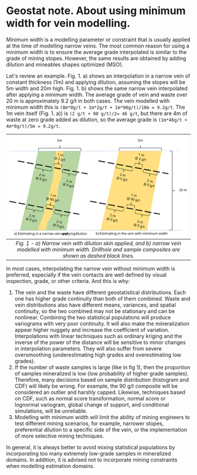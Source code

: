 # Geostat note. About using minimum width for vein modelling.

Minimum width is a modelling parameter or constraint that is usually applied at the time of modelling narrow veins. The most common reason for using a minimum width is to ensure the average grade interpolated is similar to the grade of mining stopes. However, the same results are obtained by adding dilution and mineables shapes optimized (MSO). 

Let's review an example. Fig. 1. a) shows an interpolation in a narrow vein of constant thickness (1m) and applying dilution, assuming the stopes will be 5m width and 20m high. Fig. 1. b) shows the same narrow vein interpolated after applying a minimum width.
The average grade of vein and waste over 20 m is approximately 9.2 g/t in both cases. The vein modelled with minimum width this is `(8m*0g/t + 1m*2g/t + 1m*90g/t)/10m = 9.2g/t`. The 1m vein itself (Fig. 1. a)) is `(2 g/t + 90 g/t)/2= 46 g/t`, but there are 4m of waste at zero grade added as dilution, so the average grade is `(1m*46g/t + 4m*0g/t)/5m = 9.2g/t`.

| ![Figure 1](fig1.svg) |
|:--:|
| <i> Fig. 1 -  a) Narrow vein with dilution skin applied, and b) narrow vein modelled with minimum width. Drillhole and sample composites are shown as dashed black lines. </i>|

In most cases, interpolating the narrow vein without minimum width is preferred, especially if the vein contacts are well defined by visual inspection, grade, or other criteria. And this is why:
 1) The vein and the waste have different geostatistical distributions. Each one has higher grade continuity than both of them combined. Waste and vein distributions also have different means, variances, and spatial continuity, so the two combined may not be stationary and can be nonlinear. Combining the two statistical populations will produce variograms with very poor continuity. It will also make the mineralization appear higher nuggety and increase the coefficient of variation. Interpolations with linear techniques such as ordinary kriging and the inverse of the power of the distance will be sensitive to minor changes in interpolation parameters. They will also suffer from severe oversmoothing (underestimating high grades and overestimating low grades). 
 2) If the number of waste samples is large (like in fig 1), then the proportion of samples mineralized is low (low probability of higher grade samples). Therefore, many decisions based on sample distribution (histogram and CDF) will likely be wrong. For example, the 90 g/t composite will be considered an outlier and harshly capped. Likewise, techniques based on CDF, such as normal score transformation, normal score or lognormal variogram, global change of support, and conditional simulations, will be unreliable. 
 3) Modelling with minimum width will limit the ability of mining engineers to test different mining scenarios, for example, narrower stopes, preferential dilution to a specific side of the vein, or the implementation of more selective mining techniques. 

In general, it is always better to avoid mixing statistical populations by incorporating too many extremely low-grade samples in mineralized domains. In addition, it is advised not to incorporate mining constraints when modelling estimation domains. 
